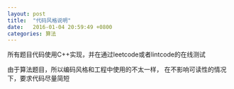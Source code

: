 ```yaml
---
layout: post
title:  "代码风格说明"
date:   2016-01-04 20:59:49 +0800
categories: 算法
---
```


所有题目代码使用C++实现，并在通过leetcode或者lintcode的在线测试

由于算法题目，所以编码风格和工程中使用的不太一样，
在不影响可读性的情况下，要求代码尽量简短

